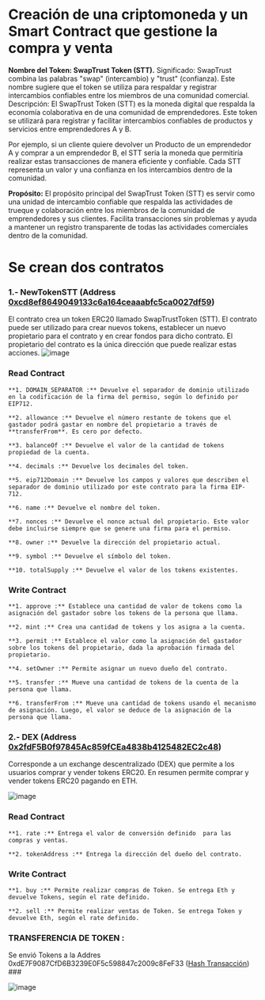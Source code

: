 # Creación de una criptomoneda y un Smart Contract que gestione la compra y venta


**Nombre del Token: SwapTrust Token (STT).**
Significado: SwapTrust combina las palabras "swap" (intercambio) y "trust" (confianza). 
Este nombre sugiere que el token se utiliza para respaldar y registrar intercambios confiables entre los miembros de una comunidad comercial.
Descripción: El SwapTrust Token (STT) es la moneda digital que respalda la economía colaborativa en de una comunidad de emprendedores.
Este token se utilizará para registrar y facilitar intercambios confiables de productos y servicios entre emprendedores A y B.

Por ejemplo, si un cliente quiere devolver un Producto de un emprendedor A y comprar a un emprendedor B, el STT sería la moneda que permitiría realizar estas transacciones de manera eficiente y confiable. 
Cada STT representa un valor y una confianza en los intercambios dentro de la comunidad.

**Propósito:** El propósito principal del SwapTrust Token (STT) es servir como una unidad de intercambio confiable que respalda las actividades de trueque y colaboración entre los miembros de la comunidad de emprendedores y sus clientes.
Facilita transacciones sin problemas y ayuda a mantener un registro transparente de todas las actividades comerciales dentro de la comunidad.



# Se crean dos contratos
### 1.- NewTokenSTT (Address [0xcd8ef8649049133c6a164ceaaabfc5ca0027df59](https://goerli.etherscan.io/address/0xcd8ef8649049133c6a164ceaaabfc5ca0027df59#code)) ###

El contrato crea un token ERC20 llamado SwapTrustToken (STT). El contrato puede ser utilizado para crear nuevos tokens, establecer un nuevo propietario para el contrato y en crear fondos para dicho contrato.
 El propietario del contrato es la única dirección que puede realizar estas acciones.
 ![image](https://github.com/jcontrerasd/NewTokenSTT/assets/27821228/d688bda3-0afe-4303-92bf-4d5418a5a972)


### Read Contract ###

    **1. DOMAIN_SEPARATOR :** Devuelve el separador de dominio utilizado en la codificación de la firma del permiso, según lo definido por EIP712.
    
    **2. allowance :** Devuelve el número restante de tokens que el gastador podrá gastar en nombre del propietario a través de **transferFrom**. Es cero por defecto.
    
    **3. balanceOf :** Devuelve el valor de la cantidad de tokens propiedad de la cuenta.
    
    **4. decimals :** Devuelve los decimales del token.
    
    **5. eip712Domain :** Devuelve los campos y valores que describen el separador de dominio utilizado por este contrato para la firma EIP-712.
    
    **6. name :** Devuelve el nombre del token.
    
    **7. nonces :** Devuelve el nonce actual del propietario. Este valor debe incluirse siempre que se genere una firma para el permiso.
    
    **8. owner :** Devuelve la dirección del propietario actual.
    
    **9. symbol :** Devuelve el símbolo del token.
    
    **10. totalSupply :** Devuelve el valor de los tokens existentes.

### Write Contract ###

    **1. approve :** Establece una cantidad de valor de tokens como la asignación del gastador sobre los tokens de la persona que llama. 
    
    **2. mint :** Crea una cantidad de tokens y los asigna a la cuenta.
    
    **3. permit :** Establece el valor como la asignación del gastador sobre los tokens del propietario, dada la aprobación firmada del propietario.
    
    **4. setOwner :** Permite asignar un nuevo dueño del contrato.
    
    **5. transfer :** Mueve una cantidad de tokens de la cuenta de la persona que llama. 
    
    **6. transferFrom :** Mueve una cantidad de tokens usando el mecanismo de asignación. Luego, el valor se deduce de la asignación de la persona que llama.


### 2.- DEX (Address [0x2fdF5B0f97845Ac859fCEa4838b4125482EC2c48](https://goerli.etherscan.io/address/0x2fdF5B0f97845Ac859fCEa4838b4125482EC2c48#code)) ###
Corresponde a un exchange descentralizado (DEX) que permite a los usuarios comprar y vender tokens ERC20. En resumen permite comprar y vender tokens ERC20 pagando en ETH.


![image](https://github.com/jcontrerasd/NewTokenSTT/assets/27821228/407e3232-7529-49f2-b84e-305997a43d20)

### Read Contract ###

    **1. rate :** Entrega el valor de conversión definido  para las compras y ventas.
    
    **2. tokenAddress :** Entrega la dirección del dueño del contrato.

### Write Contract ###

    **1. buy :** Permite realizar compras de Token. Se entrega Eth y devuelve Tokens, según el rate definido.
    
    **2. sell :** Permite realizar ventas de Token. Se entrega Token y devuelve Eth, según el rate definido.



### TRANSFERENCIA DE TOKEN : 
Se envió Tokens a la Addres 0xdE7F9087CfD6B3239E0F5c598847c2009c8FeF33 ([Hash Transacción](https://goerli.etherscan.io/tx/0x594669754b116c46187d4912ff3064d066fb481f6666804edd9b08a56ea7a8a1)) ###

![image](https://github.com/jcontrerasd/NewTokenSTT/assets/27821228/9fd21410-1ba8-428a-9f7b-ba2aac71680d)
